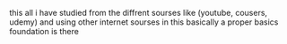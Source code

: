 this all i have studied from the diffrent sourses like (youtube, cousers, udemy) and using other internet sourses
in this basically a proper basics foundation is there
